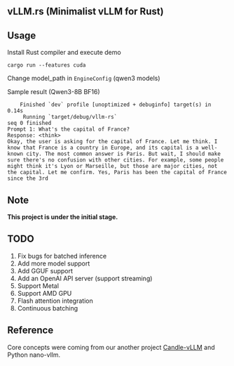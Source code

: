 ## vLLM.rs (Minimalist vLLM for Rust)

## Usage
Install Rust compiler and execute demo

```
cargo run --features cuda
```

Change model_path in `EngineConfig` (qwen3 models)

Sample result (Qwen3-8B BF16)

```
    Finished `dev` profile [unoptimized + debuginfo] target(s) in 0.14s
     Running `target/debug/vllm-rs`
seq 0 finished
Prompt 1: What's the capital of France?
Response: <think>
Okay, the user is asking for the capital of France. Let me think. I know that France is a country in Europe, and its capital is a well-known city. The most common answer is Paris. But wait, I should make sure there's no confusion with other cities. For example, some people might think it's Lyon or Marseille, but those are major cities, not the capital. Let me confirm. Yes, Paris has been the capital of France since the 3rd
```

## Note
**This project is under the initial stage.**

## TODO

1. Fix bugs for batched inference
2. Add more model support
3. Add GGUF support
4. Add an OpenAI API server (support streaming)
5. Support Metal
6. Support AMD GPU
7. Flash attention integration
8. Continuous batching

## Reference

Core concepts were coming from our another project [Candle-vLLM](https://github.com/EricLBuehler/candle-vllm) and Python nano-vllm.